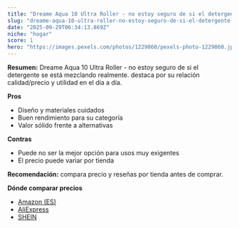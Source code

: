 ```yaml
---
title: "Dreame Aqua 10 Ultra Roller - no estoy seguro de si el detergente se está mezclando realmente."
slug: "dreame-aqua-10-ultra-roller-no-estoy-seguro-de-si-el-detergente-se-esta-mezcland"
date: "2025-09-29T06:34:13.869Z"
niche: "hogar"
score: 1
hero: "https://images.pexels.com/photos/1229860/pexels-photo-1229860.jpeg?auto=compress&cs=tinysrgb&fit=crop&h=627&w=1200&auto=compress&cs=tinysrgb&w=1200&h=675&fit=crop"
---
```


**Resumen:** Dreame Aqua 10 Ultra Roller - no estoy seguro de si el detergente se está mezclando realmente. destaca por su relación calidad/precio y utilidad en el día a día.

**Pros**
- Diseño y materiales cuidados
- Buen rendimiento para su categoría
- Valor sólido frente a alternativas

**Contras**
- Puede no ser la mejor opción para usos muy exigentes
- El precio puede variar por tienda

**Recomendación:** compara precio y reseñas por tienda antes de comprar.

**Dónde comparar precios**
- [Amazon (ES)](https://www.amazon.es/s?k=Dreame%20Aqua%2010%20Ultra%20Roller%20-%20no%20estoy%20seguro%20de%20si%20el%20detergente%20se%20est%C3%A1%20mezclando%20realmente.&tag=teknovashop25-21)
- [AliExpress](https://www.aliexpress.com/wholesale?SearchText=Dreame%20Aqua%2010%20Ultra%20Roller%20-%20no%20estoy%20seguro%20de%20si%20el%20detergente%20se%20est%C3%A1%20mezclando%20realmente.)
- [SHEIN](https://www.shein.com/pdsearch/Dreame%20Aqua%2010%20Ultra%20Roller%20-%20no%20estoy%20seguro%20de%20si%20el%20detergente%20se%20est%C3%A1%20mezclando%20realmente.)